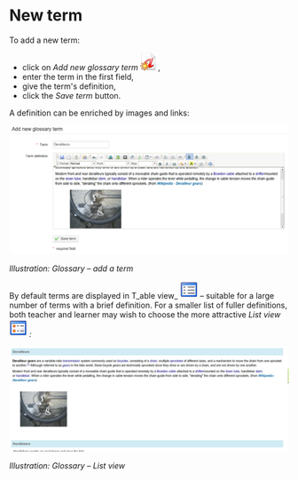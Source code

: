 # New term

To add a new term:

* click on _Add new glossary term_ ![](../../.gitbook/assets/graphics234.png),
* enter the term in the first field,
* give the term's definition,
* click the _Save term_ button.

A definition can be enriched by images and links:

![](../../.gitbook/assets/graphics236.png)

_Illustration: Glossary – add a term_

By default terms are displayed in T_able view_ ![](../../.gitbook/assets/graphics235.png) – suitable for a large number of terms with a brief definition. For a smaller list of fuller definitions, both teacher and learner may wish to choose the more attractive _List view_ ![](../../.gitbook/assets/graphics238.png) _:_

![](../../.gitbook/assets/graphics237.png)

_Illustration: Glossary – List view_

